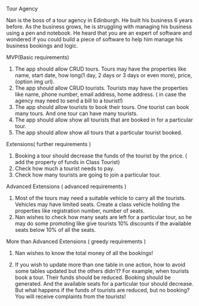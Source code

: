 Tour Agency 

Nan is the boss of a tour agency in Edinburgh. He built his business 6 years before. As the business grows, he is struggling with managing his business using a pen and notebook. He heard that you are an expert of software and wondered if you could build a piece of software to help him manage his business bookings and logic. 

MVP(Basic requirements)

1. The app should allow CRUD tours. Tours may have the properties like name, start date, how long(1 day, 2 days or 3 days or even more), price, (option img url). 
2. The app should allow CRUD tourists. Tourists may have the properties like name, phone number, email address, home address. ( in case the agency may need to send a bill to a tourist!)
3. The app should allow tourists to book their tours. One tourist can book many tours. And one tour can have many tourists.
4. The app should allow show all tourists that are booked in for a particular tour. 
5. The app should allow show all tours that a particular tourist booked. 

Extensions( further requirements )

1. Booking a tour should decrease the funds of the tourist by the price. ( add the property of funds in Class Tourist)
2. Check how much a tourist needs to pay.
3. Check how many tourists are going to join a particular tour. 

Advanced Extensions ( advanced requirements )

1. Most of the tours may need a suitable vehicle to carry all the tourists. Vehicles may have limited seats. Create a class vehicle holding the properties like registration number, number of seats. 
2. Nan wishes to check how many seats are left for a particular tour, so he may do some promoting like give tourists 10% discounts if the available seats below 10% of all the seats.  

More than Advanced Extensions ( greedy requirements )

1. Nan wishes to know the total money of all the bookings! 

2. If you wish to update more than one table in one action, how to avoid some tables updated but the others didn’t?
For example, when tourists book a tour. Their funds should be reduced. Booking should be generated. And the available seats for a particular tour should decrease. But what happens if the funds of tourists are reduced, but no booking? You will receive complaints from the tourists!

